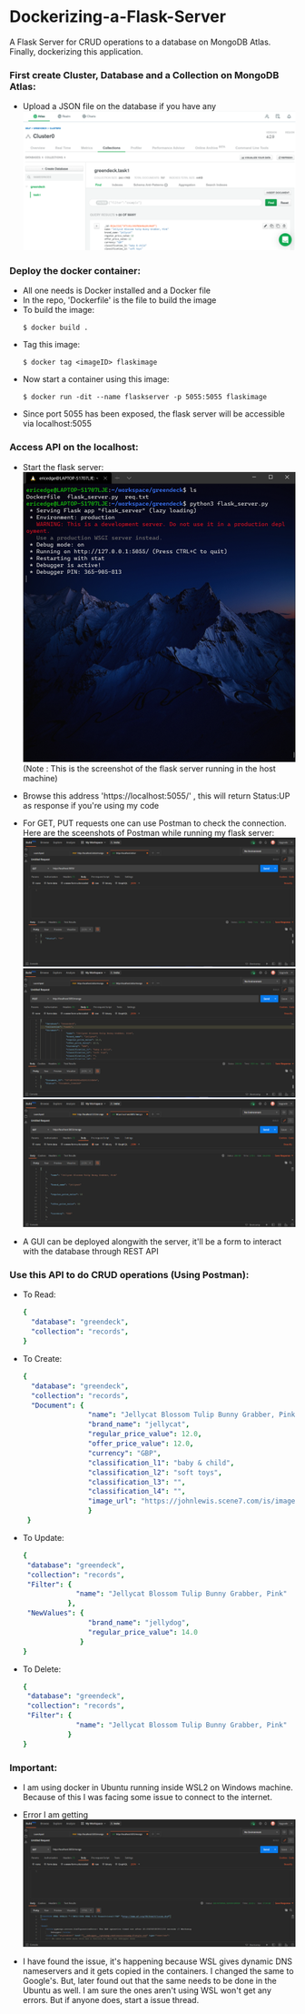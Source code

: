 # Dockerizing-a-Flask-Server
A Flask Server for CRUD operations to a database on MongoDB Atlas. Finally, dockerizing this application.

### First create Cluster, Database and a Collection on MongoDB Atlas:
  - Upload a JSON file on the database if you have any
    ![alt text](https://github.com/sourabh-burnwal/Dockerizing-a-Flask-Server/blob/main/Screenshots/Mongo%20db%20atlas.png)
    
### Deploy the docker container:
  - All one needs is Docker installed and a Docker file
  - In the repo, 'Dockerfile' is the file to build the image
  - To build the image:
    ```console
    $ docker build .
    ````
  - Tag this image:
    ```console
    $ docker tag <imageID> flaskimage
    ```
  - Now start a container using this image:
    ```console
    $ docker run -dit --name flaskserver -p 5055:5055 flaskimage
    ```
  - Since port 5055 has been exposed, the flask server will be accessible via localhost:5055
  
### Access API on the localhost:
  - Start the flask server:
    ![alt text](https://github.com/sourabh-burnwal/Dockerizing-a-Flask-Server/blob/main/Screenshots/Flask%20in%20the%20host%20machine.png)
    (Note : This is the screenshot of the flask server running in the host machine)
    
  - Browse this address 'https://localhost:5055/' , this will return Status:UP as response if you're using my code
  - For GET, PUT requests one can use Postman to check the connection. Here are the sceenshots of Postman while running my flask server:
    ![alt text](https://github.com/sourabh-burnwal/Dockerizing-a-Flask-Server/blob/main/Screenshots/Flask%20Server%20Running.png)
    ![alt text](https://github.com/sourabh-burnwal/Dockerizing-a-Flask-Server/blob/main/Screenshots/Create%20Query.png)
    ![alt text](https://github.com/sourabh-burnwal/Dockerizing-a-Flask-Server/blob/main/Screenshots/Get%20Query.png)
  - A GUI can be deployed alongwith the server, it'll be a form to interact with the database through REST API
  
### Use this API to do CRUD operations (Using Postman):
  - To Read:
    ```yaml
    {
      "database": "greendeck",
      "collection": "records",
    }
    ```
  - To Create:
    ``` yaml
    {
      "database": "greendeck",
      "collection": "records",
      "Document": {
                    "name": "Jellycat Blossom Tulip Bunny Grabber, Pink",  
                    "brand_name": "jellycat", 
                    "regular_price_value": 12.0, 
                    "offer_price_value": 12.0, 
                    "currency": "GBP", 
                    "classification_l1": "baby & child", 
                    "classification_l2": "soft toys", 
                    "classification_l3": "", 
                    "classification_l4": "", 
                    "image_url": "https://johnlewis.scene7.com/is/image/JohnLewis/237070760?"
                    }
     }
     ```
   - To Update:
      ```yaml
     {
       "database": "greendeck",
       "collection": "records",
       "Filter": {
                   "name": "Jellycat Blossom Tulip Bunny Grabber, Pink"
                 },
       "NewValues": {
                      "brand_name": "jellydog",
                      "regular_price_value": 14.0
                    }
      }
       ```
   - To Delete:
      ```yaml
     {
       "database": "greendeck",
       "collection": "records",
       "Filter": {
                   "name": "Jellycat Blossom Tulip Bunny Grabber, Pink"
                 }
      }
       ```
       
 ### Important:
   - I am using docker in Ubuntu running inside WSL2 on Windows machine. Because of this I was facing some issue to connect to the internet.
   - Error I am getting
      ![alt text](https://github.com/sourabh-burnwal/Dockerizing-a-Flask-Server/blob/main/Screenshots/Error%20Because%20of%20WSL2.png)
      
   - I have found the issue, it's happening because WSL gives dynamic DNS nameservers and it gets copied in the containers. I changed the same to Google's. But, later found out       that the same needs to be done in the Ubuntu as well. I am sure the ones aren't using WSL won't get any errors. But if anyone does, start a issue thread.
